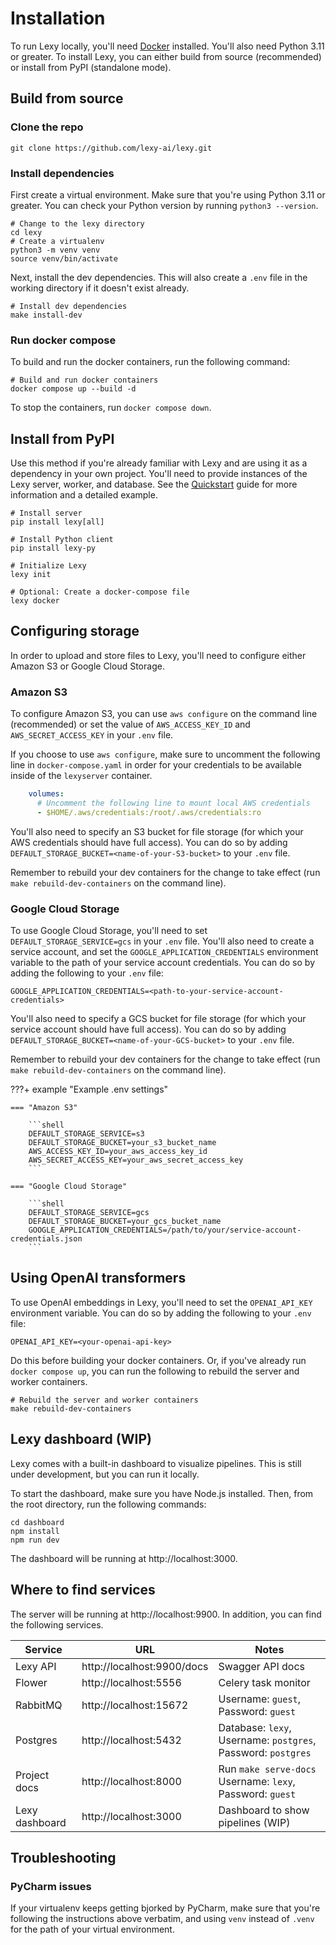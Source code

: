 # Installation

To run Lexy locally, you'll need [Docker](https://www.docker.com/get-started/) installed. You'll also need Python 3.11 
or greater. To install Lexy, you can either build from source (recommended) or install from PyPI (standalone mode).

## Build from source

### Clone the repo

```Shell
git clone https://github.com/lexy-ai/lexy.git
```

### Install dependencies

First create a virtual environment. Make sure that you're using Python 3.11 or greater. You can check your Python 
version by running `python3 --version`.

```Shell
# Change to the lexy directory
cd lexy
# Create a virtualenv
python3 -m venv venv 
source venv/bin/activate
```

Next, install the dev dependencies. This will also create a `.env` file in the working directory if it doesn't 
exist already.

```Shell
# Install dev dependencies
make install-dev
```

### Run docker compose

To build and run the docker containers, run the following command:

```Shell
# Build and run docker containers
docker compose up --build -d
```

To stop the containers, run `docker compose down`.

## Install from PyPI

Use this method if you're already familiar with Lexy and are using it as a dependency in your own project. You'll need 
to provide instances of the Lexy server, worker, and database. See the [Quickstart](quickstart.md) guide for more 
information and a detailed example.

```Shell
# Install server
pip install lexy[all]

# Install Python client
pip install lexy-py

# Initialize Lexy
lexy init

# Optional: Create a docker-compose file
lexy docker
```

## Configuring storage

In order to upload and store files to Lexy, you'll need to configure either Amazon S3 or Google Cloud Storage.

### Amazon S3

To configure Amazon S3, you can use `aws configure` on the command line (recommended) or set the value of 
`AWS_ACCESS_KEY_ID` and `AWS_SECRET_ACCESS_KEY` in your `.env` file. 

If you choose to use `aws configure`, make sure to uncomment the following line in `docker-compose.yaml` 
in order for your credentials to be available inside of the `lexyserver` container.

```yaml
    volumes:
      # Uncomment the following line to mount local AWS credentials
      - $HOME/.aws/credentials:/root/.aws/credentials:ro
```

You'll also need to specify an S3 bucket for file storage (for which your AWS credentials should have full access). 
You can do so by adding `DEFAULT_STORAGE_BUCKET=<name-of-your-S3-bucket>` to your `.env` file. 

Remember to rebuild your dev containers for the change to take effect (run `make rebuild-dev-containers` on the 
command line).

### Google Cloud Storage

To use Google Cloud Storage, you'll need to set `DEFAULT_STORAGE_SERVICE=gcs` in your `.env` file. You'll also need to 
create a service account, and set the `GOOGLE_APPLICATION_CREDENTIALS` environment variable to the path of your service 
account credentials. You can do so by adding the following to your `.env` file:

```Shell
GOOGLE_APPLICATION_CREDENTIALS=<path-to-your-service-account-credentials>
```

You'll also need to specify a GCS bucket for file storage (for which your service account should have full access). 
You can do so by adding `DEFAULT_STORAGE_BUCKET=<name-of-your-GCS-bucket>` to your `.env` file.

Remember to rebuild your dev containers for the change to take effect (run `make rebuild-dev-containers` on the 
command line).


???+ example "Example .env settings"

    === "Amazon S3"
    
        ```shell
        DEFAULT_STORAGE_SERVICE=s3
        DEFAULT_STORAGE_BUCKET=your_s3_bucket_name
        AWS_ACCESS_KEY_ID=your_aws_access_key_id
        AWS_SECRET_ACCESS_KEY=your_aws_secret_access_key
        ```

    === "Google Cloud Storage"
    
        ```shell
        DEFAULT_STORAGE_SERVICE=gcs
        DEFAULT_STORAGE_BUCKET=your_gcs_bucket_name
        GOOGLE_APPLICATION_CREDENTIALS=/path/to/your/service-account-credentials.json
        ```


## Using OpenAI transformers

To use OpenAI embeddings in Lexy, you'll need to set the `OPENAI_API_KEY` environment variable. You can do so by adding 
the following to your `.env` file:

```Shell
OPENAI_API_KEY=<your-openai-api-key>
```

Do this before building your docker containers. Or, if you've already run `docker compose up`, you can run the 
following to rebuild the server and worker containers.

```shell
# Rebuild the server and worker containers
make rebuild-dev-containers
```

## Lexy dashboard (WIP)

Lexy comes with a built-in dashboard to visualize pipelines. This is still under development, but you can run it locally.

To start the dashboard, make sure you have Node.js installed. Then, from the root directory, run the following commands:

```shell
cd dashboard
npm install
npm run dev
```

The dashboard will be running at http://localhost:3000.

## Where to find services

The server will be running at http://localhost:9900. In addition, you can find the following services.


| Service        | URL                        | Notes                                                         |
|----------------|----------------------------|---------------------------------------------------------------|
| Lexy API       | http://localhost:9900/docs | Swagger API docs                                              |
| Flower         | http://localhost:5556      | Celery task monitor                                           |
| RabbitMQ       | http://localhost:15672     | Username: `guest`, Password: `guest`                          |
| Postgres       | http://localhost:5432      | Database: `lexy`, Username: `postgres`, Password: `postgres`  |
| Project docs   | http://localhost:8000      | Run `make serve-docs`<br/>Username: `lexy`, Password: `guest` |
| Lexy dashboard | http://localhost:3000      | Dashboard to show pipelines (WIP)                             |


## Troubleshooting

### PyCharm issues

If your virtualenv keeps getting bjorked by PyCharm, make sure that you're following the instructions above verbatim, 
and using `venv` instead of `.venv` for the path of your virtual environment.
